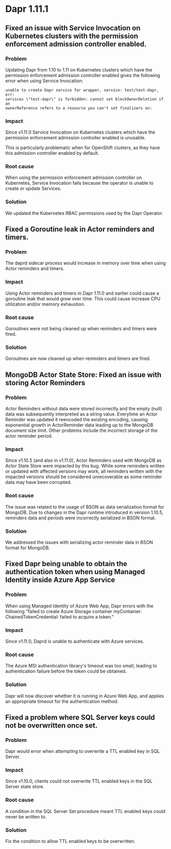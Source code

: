 # Dapr 1.11.1

## Fixed an issue with Service Invocation on Kubernetes clusters with the permission enforcement admission controller enabled.

### Problem

Updating Dapr from 1.10 to 1.11 on Kubernetes clusters which have the permission enforcement admission controller enabled gives the following error
when using Service Invocation:

```
unable to create Dapr service for wrapper, service: test/test-dapr, err:
services \"test-dapr\" is forbidden: cannot set blockOwnerDeletion if an
ownerReference refers to a resource you can't set finalizers on:
```

### Impact

Since v1.11.0 Service Invocation on Kubernetes clusters which have the permission enforcement admission controller enabled is unusable.

This is particularly problematic when for OpenShift clusters, as they have this admission controller enabled by default.

### Root cause

When using the permission enforcement admission controller on Kubernetes,
Service Invocation fails because the operator is unable to create or update
Services.

### Solution

We updated the Kubernetes RBAC permissions used by the Dapr Operator.

## Fixed a Goroutine leak in Actor reminders and timers.

### Problem

The daprd sidecar process would increase in memory over time when using Actor
reminders and timers.

### Impact

Using Actor reminders and timers in Dapr 1.11.0 and earlier could cause a goroutine leak that would grow over time.
This could cause increase CPU utilization and/or memory exhaustion.

### Root cause

Goroutines were not being cleaned up when reminders and timers were fired.

### Solution

Goroutines are now cleaned up when reminders and timers are fired.

## MongoDB Actor State Store: Fixed an issue with storing Actor Reminders

### Problem

Actor Reminders without data were stored incorrectly and the empty (null) data was subsequently interpreted as a string value. Everytime an Actor Reminder was updated it reencoded the existing encoding, causing exponential growth in ActorReminder data leading up to the MongoDB document size limit. Other problems include the incorrect storage of the actor reminder period.

### Impact

Since v1.10.5 (and also in v1.11.0), Actor Reminders used with MongoDB as Actor State Store were impacted by this bug. While some reminders written or updated with affected versions may work, all reminders written with the impacted versions should be considered unrecoverable as some reminder data may have been corrupted.

### Root cause

The issue was related to the usage of BSON as data serialization format for MongoDB. Due to changes in the Dapr runtime introduced in version 1.10.5, reminders data and periods were incorrectly serialized in BSON format.

### Solution

We addressed the issues with serializing actor reminder data in BSON format for MongoDB.
## Fixed Dapr being unable to obtain the authentication token when using Managed Identity inside Azure App Service

### Problem

When using Managed Identity of Azure Web App, Dapr errors with the following
"failed to create Azure Storage container myContainer: ChainedTokenCredential:
failed to acquire a token."

### Impact

Since v1.11.0, Daprd is unable to authenticate with Azure services.

### Root cause

The Azure MSI authentication library's timeout was too small, leading to
authentication failure before the token could be obtained.

### Solution

Dapr will now discover whether it is running in Azure Web App, and applies an
appropriate timeout for the authentication method.

## Fixed a problem where SQL Server keys could not be overwritten once set.

### Problem

Dapr would error when attempting to overwrite a TTL enabled key in SQL Server.

### Impact

Since v1.10.0, clients could not overwrite TTL enabled keys in the SQL Server
state store.

### Root cause

A condition in the SQL Server Set procedure meant TTL enabled keys could never
be written to.

### Solution

Fix the condition to allow TTL enabled keys to be overwritten.
